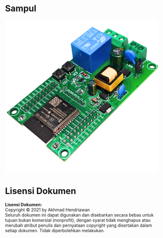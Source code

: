 # Sampul

![Sampul](gambar.png)

# Lisensi Dokumen

**Lisensi Dokumen:**  
Copyright © 2021 by Akhmad Hendriawan  
Seluruh dokumen ini dapat digunakan dan disebarkan secara bebas untuk tujuan bukan komersial (nonprofit), dengan syarat tidak menghapus atau merubah atribut penulis dan pernyataan copyright yang disertakan dalam setiap dokumen. Tidak diperbolehkan melakukan.

